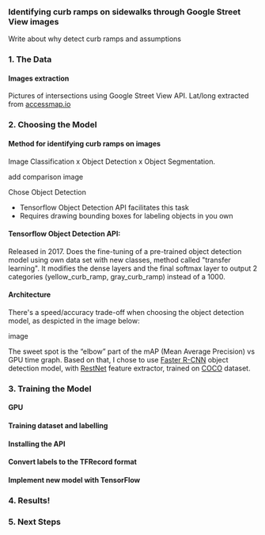 
### Identifying curb ramps on sidewalks through Google Street View images

Write about why detect curb ramps and assumptions
  
### 1. The Data

#### Images extraction
Pictures of intersections using Google Street View API. Lat/long extracted from [accessmap.io](https://accessmap.io)

### 2. Choosing the Model

#### Method for identifying curb ramps on images

Image Classification x Object Detection x Object Segmentation.

add comparison image

Chose Object Detection
* Tensorflow Object Detection API facilitates this task
* Requires drawing bounding boxes for labeling objects in you own

#### Tensorflow Object Detection API:

Released in 2017.
Does the fine-tuning of a pre-trained object detection model using own data set with new classes, method called "transfer learning". It modifies the dense layers and the final softmax layer to output 2 categories (yellow_curb_ramp, gray_curb_ramp) instead of a 1000.

#### Architecture

There's a speed/accuracy trade-off when choosing the object detection model, as despicted in the image below:

image
  
The sweet spot is the “elbow” part of the mAP (Mean Average Precision) vs GPU time graph. Based on that, I chose to use [Faster R-CNN](https://arxiv.org/pdf/1506.01497.pdf) object detection model, with [RestNet](https://arxiv.org/abs/1512.03385) feature extractor, trained on [COCO](http://cocodataset.org) dataset.

### 3. Training the Model

#### GPU

#### Training dataset and labelling

#### Installing the API

#### Convert labels to the TFRecord format

#### Implement new model with TensorFlow

### 4. Results!

### 5. Next Steps





